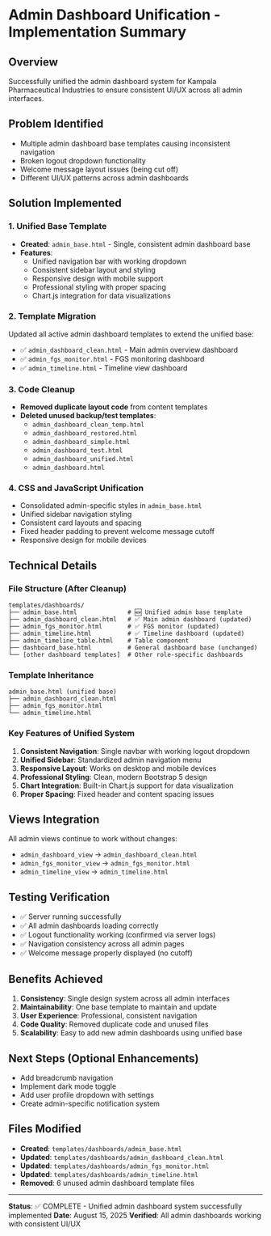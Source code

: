 # Admin Dashboard Unification - Implementation Summary

## Overview
Successfully unified the admin dashboard system for Kampala Pharmaceutical Industries to ensure consistent UI/UX across all admin interfaces.

## Problem Identified
- Multiple admin dashboard base templates causing inconsistent navigation
- Broken logout dropdown functionality
- Welcome message layout issues (being cut off)
- Different UI/UX patterns across admin dashboards

## Solution Implemented

### 1. Unified Base Template
- **Created**: `admin_base.html` - Single, consistent admin dashboard base
- **Features**:
  - Unified navigation bar with working dropdown
  - Consistent sidebar layout and styling
  - Responsive design with mobile support
  - Professional styling with proper spacing
  - Chart.js integration for data visualizations

### 2. Template Migration
Updated all active admin dashboard templates to extend the unified base:
- ✅ `admin_dashboard_clean.html` - Main admin overview dashboard
- ✅ `admin_fgs_monitor.html` - FGS monitoring dashboard  
- ✅ `admin_timeline.html` - Timeline view dashboard

### 3. Code Cleanup
- **Removed duplicate layout code** from content templates
- **Deleted unused backup/test templates**:
  - `admin_dashboard_clean_temp.html`
  - `admin_dashboard_restored.html`
  - `admin_dashboard_simple.html`
  - `admin_dashboard_test.html`
  - `admin_dashboard_unified.html`
  - `admin_dashboard.html`

### 4. CSS and JavaScript Unification
- Consolidated admin-specific styles in `admin_base.html`
- Unified sidebar navigation styling
- Consistent card layouts and spacing
- Fixed header padding to prevent welcome message cutoff
- Responsive design for mobile devices

## Technical Details

### File Structure (After Cleanup)
```
templates/dashboards/
├── admin_base.html              # 🆕 Unified admin base template
├── admin_dashboard_clean.html   # ✅ Main admin dashboard (updated)
├── admin_fgs_monitor.html       # ✅ FGS monitor (updated)
├── admin_timeline.html          # ✅ Timeline dashboard (updated)
├── admin_timeline_table.html    # Table component
├── dashboard_base.html          # General dashboard base (unchanged)
└── [other dashboard templates]  # Other role-specific dashboards
```

### Template Inheritance
```
admin_base.html (unified base)
├── admin_dashboard_clean.html
├── admin_fgs_monitor.html
└── admin_timeline.html
```

### Key Features of Unified System
1. **Consistent Navigation**: Single navbar with working logout dropdown
2. **Unified Sidebar**: Standardized admin navigation menu
3. **Responsive Layout**: Works on desktop and mobile devices
4. **Professional Styling**: Clean, modern Bootstrap 5 design
5. **Chart Integration**: Built-in Chart.js support for data visualization
6. **Proper Spacing**: Fixed header and content spacing issues

## Views Integration
All admin views continue to work without changes:
- `admin_dashboard_view` → `admin_dashboard_clean.html`
- `admin_fgs_monitor_view` → `admin_fgs_monitor.html`
- `admin_timeline_view` → `admin_timeline.html`

## Testing Verification
- ✅ Server running successfully
- ✅ All admin dashboards loading correctly
- ✅ Logout functionality working (confirmed via server logs)
- ✅ Navigation consistency across all admin pages
- ✅ Welcome message properly displayed (no cutoff)

## Benefits Achieved
1. **Consistency**: Single design system across all admin interfaces
2. **Maintainability**: One base template to maintain and update
3. **User Experience**: Professional, consistent navigation
4. **Code Quality**: Removed duplicate code and unused files
5. **Scalability**: Easy to add new admin dashboards using unified base

## Next Steps (Optional Enhancements)
- Add breadcrumb navigation
- Implement dark mode toggle
- Add user profile dropdown with settings
- Create admin-specific notification system

## Files Modified
- **Created**: `templates/dashboards/admin_base.html`
- **Updated**: `templates/dashboards/admin_dashboard_clean.html`
- **Updated**: `templates/dashboards/admin_fgs_monitor.html`
- **Updated**: `templates/dashboards/admin_timeline.html`
- **Removed**: 6 unused admin dashboard template files

---
**Status**: ✅ COMPLETE - Unified admin dashboard system successfully implemented
**Date**: August 15, 2025
**Verified**: All admin dashboards working with consistent UI/UX
